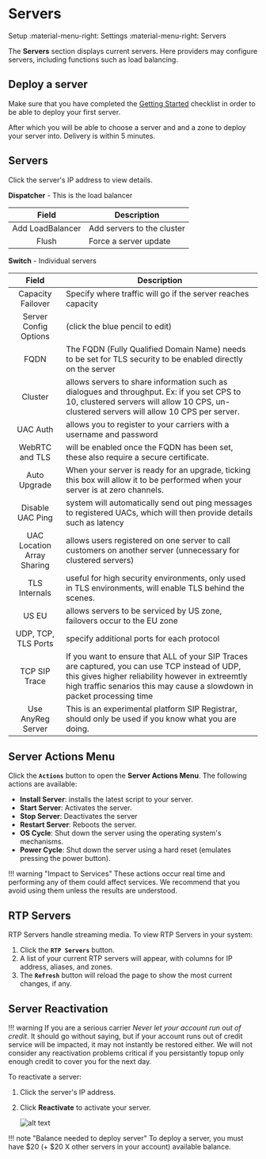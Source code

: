 # Servers
Setup :material-menu-right: Settings :material-menu-right: Servers

The **Servers** section displays current servers. Here providers may configure servers, including functions such as load balancing. 

## Deploy a server

Make sure that you have completed the [Getting Started](/getting-started) checklist in order to be able to deploy your first server.

After which you will be able to choose a server and and a zone to deploy your server into. Delivery is within 5 minutes.

## Servers
Click the server's IP address to view details. 

**Dispatcher** - This is the load balancer

|Field|Description|
|:----------------:|---|
|Add LoadBalancer|Add servers to the cluster|
|Flush|Force a server update|

**Switch** - Individual servers

|Field|Description|
|:----------------:|---|
|Capacity Failover|Specify where traffic will go if the server reaches capacity|
|Server Config Options|(click the blue pencil to edit)|
|FQDN|The FQDN (Fully Qualified Domain Name) needs to be set for TLS security to be enabled directly on the server|
|Cluster|allows servers to share information such as dialogues and throughput. Ex: if you set CPS to 10, clustered servers will allow 10 CPS, un-clustered servers will allow 10 CPS per server. |
|UAC Auth|allows you to register to your carriers with a username and password|
|WebRTC and TLS|will be enabled once the FQDN has been set, these also require a secure certificate.|
|Auto Upgrade|When your server is ready for an upgrade, ticking this box will allow it to be performed when your server is at zero channels.|
|Disable UAC Ping|system will automatically send out ping messages to registered UACs, which will then provide details such as latency|
|UAC Location Array Sharing|allows users registered on one server to call customers on another server (unnecessary for clustered servers)|
|TLS Internals|useful for high security environments, only used in TLS environments, will enable TLS behind the scenes.|
|US EU|allows servers to be serviced by US zone, failovers occur to the EU zone|
|UDP, TCP, TLS Ports|specify additional ports for each protocol|
|TCP SIP Trace|If you want to ensure that ALL of your SIP Traces are captured, you can use TCP instead of UDP, this gives higher reliability however in extreemtly high traffic senarios this may cause a slowdown in packet processing time|
|Use AnyReg Server|This is an experimental platform SIP Registrar, should only be used if you know what you are doing.|

## Server Actions Menu
Click the **`Actions`** button to open the **Server Actions Menu**. The following actions are available:

* **Install Server**: installs the latest script to your server.
* **Start Server**: Activates the server.
* **Stop Server**: Deactivates the server
* **Restart Server**: Reboots the server.
* **OS Cycle**: Shut down the server using the operating system's mechanisms.
* **Power Cycle**: Shut down the server using a hard reset (emulates pressing the power button).

!!! warning "Impact to Services"
    These actions occur real time and performing any of them could affect services. We recommend that you avoid using them unless the results are understood.

## RTP Servers
RTP Servers handle streaming media. To view RTP Servers in your system:

1. Click the **`RTP Servers`** button.
2. A list of your current RTP servers will appear, with columns for IP address, aliases, and zones.
3. The **`Refresh`** button will reload the page to show the most current changes, if any.

## Server Reactivation

!!! warning 
    If you are a serious carrier *Never let your account run out of credit*. It should go without saying, but if your account runs out of credit
	service will be impacted, it may not instantly be restored either. We will not consider any reactivation problems critical if you persistantly topup
	only enough credit to cover you for the next day.

To reactivate a server:
1. Click the server's IP address.
2. Click **Reactivate** to activate your server.

   ![alt text][server-6]


!!! note "Balance needed to deploy server"
    To deploy a server, you must have $20 (+ $20 X other servers in your account) available balance.

[rtpserver]: /misc/img/rtpservers.png "RTP Server"
[server-6]: /misc/img/244.png "server-6"
